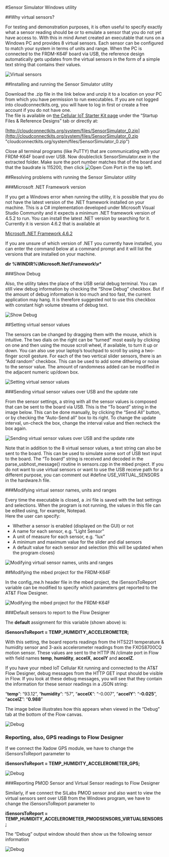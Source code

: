 #Sensor Simulator Windows utility

##Why virtual sensors?

For testing and demonstration purposes, it is often useful to specify exactly what a sensor reading should be or to
emulate a sensor that you do not yet have access to. With this in mind Avnet created an executable that runs on a
Windows PC and provides 8 virtual sensors. Each sensor can be configured to match your system in terms of units and
range. When the PC is connected to the FRDM-K64F board via USB, the reference design automatically gets updates
from the virtual sensors in the form of a simple text string that contains their values.

![Virtual sensors](../images/sensor-simulator-windows-utility/windowsutility1.png)

##Installing and running the Sensor Simulator utility

Download the .zip file in the link below and unzip it to a location on your PC from which you have permission to run
executables. If you are not logged into cloudconnectkits.org, you will have to log in first or create a free account if you do
not have one.  
The file is available on [the Cellular IoT Starter Kit page](http://cloudconnectkits.org/product/att-cellular-iot-starter-kit "cloudconnectkits.org/product/att-cellular-iot-starter-kit") under the “Startup Files & Reference Designs” tab or directly at:

[http://cloudconnectkits.org/system/files/SensorSimulator_0.zip](http://cloudconnectkits.org/system/files/SensorSimulator_0.zip "cloudconnectkits.org/system/files/SensorSimulator_0.zip")

Close all terminal programs (like PuTTY) that are communicating with your FRDM-K64F board over USB. Now doubleclick SensorSimulator.exe in the extracted folder. Make sure the port number matches that of the board and that the
baudrate is 115200, then click ![Open Com Port](../images/sensor-simulator-windows-utility/windowsutility2.png) in the top left.

##Resolving problems with running the Sensor Simulator utility

###Microsoft .NET Framework version

If you get a Windows error when running the utility, it is possible that you do not have the latest version of the .NET
framework installed on your machine. This is a C# implementation developed under Microsoft Visual Studio Community
and it expects a minimum .NET framework version of 4.5.2 to run.
You can install the latest .NET version by searching for it. Currently it is version 4.6.2 that is available at

[Microsoft .NET Framework 4.6.2](https://support.microsoft.com/en-us/kb/3120737 "support.microsoft.com/en-us/kb/3120737")

If you are unsure of which version of .NET you currently have installed, you can enter the command below at a command
prompt and it will list the versions that are installed on your machine.

**dir %WINDIR%\Microsoft.Net\Framework\v\***

###Show Debug

Also, the utility takes the place of the USB serial debug terminal. You can still view debug information by checking the
“Show Debug” checkbox. But if the amount of debug information is too much and too fast, the current application may
hang. It is therefore suggested not to use this checkbox with constant high volume streams of debug text.

![Show Debug](../images/sensor-simulator-windows-utility/windowsutility3.png) 

##Setting virtual sensor values

The sensors can be changed by dragging them with the mouse, which is intuitive. The two dials on the right can be
“turned” most easily by clicking on one and then using the mouse scroll wheel, if available, to turn it up or down. You can
also use your laptop’s touchpad to scroll by using a two-finger scroll gesture.
For each of the two vertical slider sensors, there is an “Add random” checkbox. This can be used to add some dithering or
noise to the sensor value. The amount of randomness added can be modified in the adjacent numeric up/down box.

![Setting virtual sensor values](../images/sensor-simulator-windows-utility/windowsutility4.png) 

###Sending virtual sensor values over USB and the update rate

From the sensor settings, a string with all the sensor values is composed that can be sent to the board via USB. This is
the “To board” string in the image below. This can be done manually, by clicking the “Send All” button, or by checking the
“Auto-Send all” box to its right. To change the update interval, un-check the box, change the interval value and then recheck the box again.

![Sending virtual sensor values over USB and the update rate](../images/sensor-simulator-windows-utility/windowsutility5.png) 

Note that in addition to the 8 virtual sensor values, a text string can also be sent to the board. This can be used to simulate
some sort of USB text input to the board. The “To board” string is received and decoded in the parse_usbhost_message()
routine in sensors.cpp in the mbed project. If you do not want to use virtual sensors or want to use the USB receive path
for a different purpose, you can comment out #define USE_VIRTUAL_SENSORS in the hardware.h file.

###Modifying virtual sensor names, units and ranges

Every time the executable is closed, a .ini file is saved with the last settings and selections. When the program is not
running, the values in this file can be edited using, for example, Notepad.  
Here the user can specify:  

* Whether a sensor is enabled (displayed on the GUI) or not
* A name for each sensor, e.g. “Light Sensor”
* A unit of measure for each sensor, e.g. “lux”
* A minimum and maximum value for the slider and dial sensors
* A default value for each sensor and selection (this will be updated when the program closes)

![Modifying virtual sensor names, units and ranges](../images/sensor-simulator-windows-utility/windowsutility6.png) 

##Modifying the mbed project for the FRDM-K64F

In the config_me.h header file in the mbed project, the iSensorsToReport variable can be modified to specify which
parameters get reported to the AT&T Flow Designer.

![Modifying the mbed project for the FRDM-K64F](../images/sensor-simulator-windows-utility/windowsutility7.png) 

###Default sensors to report to the Flow Designer

The **default** assignment for this variable (shown above) is:

**iSensorsToReport = TEMP\_HUMIDITY\_ACCELEROMETER;**

With this setting, the board reports readings from the HTS221 temperature & humidity sensor and 3-axis accelerometer
readings from the FXOS8700CQ motion sensor. These values are sent to the HTTP IN /climate port in Flow with field
names **temp**, **humidity**, **accelX**, **accelY** and **accelZ**.

If you have your mbed IoT Cellular Kit running and connected to the AT&T Flow Designer, debug messages from the HTTP
GET input should be visible in Flow. If you look at these debug messages, you will see that they contain the information for
these sensor readings in a JSON string:

“**temp**”: “93.12”, “**humidity**”: “57”, “**accelX**”: “-0.007”, “**accelY**”: “**-0.025**”, “**accelZ**”: “**0.988**”

The image below illustrates how this appears when viewed in the “Debug” tab at the bottom of the Flow canvas.

![Debug](../images/sensor-simulator-windows-utility/windowsutility8.png) 

### Reporting, also, GPS readings to Flow Designer

If we connect the Xadow GPS module, we have to change the iSensorsToReport parameter to

**iSensorsToReport = TEMP\_HUMIDITY\_ACCELEROMETER\_GPS;**

![Debug](../images/sensor-simulator-windows-utility/windowsutility9.png) 

###Reporting PMOD Sensor and Virtual Sensor readings to Flow Designer

Similarly, if we connect the SiLabs PMOD sensor and also want to view the virtual sensors sent over USB from the Windows
program, we have to change the iSensorsToReport parameter to

**iSensorsToReport = TEMP\_HUMIDITY\_ACCELEROMETER\_PMODSENSORS\_VIRTUALSENSORS;**

The “Debug” output window should then show us the following sensor information

![Debug](../images/sensor-simulator-windows-utility/windowsutility10.png) 

